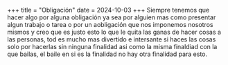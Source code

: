 +++
title = "Obligación"
date = 2024-10-03
+++
Siempre tenemos que hacer algo por alguna obligación ya sea por alguien mas como presentar algun trabajo o tarea o por un aobligación que nos imponemos nosotros mismos y creo que es justo esto lo que le quita las ganas de hacer cosas a las personas, tod es mucho mas divertido e intersante si haces las cosas solo por hacerlas sin ninguna finalidad asi como la misma finaldiad con la que bailas, el baile en si es la finalidad no hay otra finalidad para esto. 
